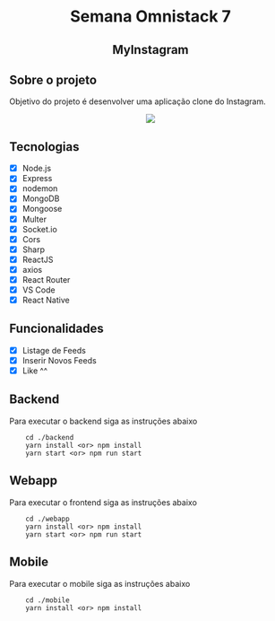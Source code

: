 <h1 align="center">Semana Omnistack 7</h1>
<h2 align="center">MyInstagram</h2>

## Sobre o projeto

Objetivo do projeto é desenvolver uma aplicação clone do Instagram.

<p align="center">
  <img src="https://user-images.githubusercontent.com/10083265/89054981-0b517480-d330-11ea-9a9f-7ea78fb5d21f.jpg" />
</p>

## Tecnologias

- [x] Node.js
- [x] Express
- [x] nodemon
- [x] MongoDB
- [x] Mongoose
- [x] Multer
- [x] Socket.io
- [x] Cors
- [x] Sharp
- [x] ReactJS
- [x] axios
- [x] React Router
- [x] VS Code
- [x] React Native

## Funcionalidades

- [x] Listage de Feeds
- [x] Inserir Novos Feeds
- [x] Like ^^

## Backend

Para executar o backend siga as instruções abaixo

```shell
    cd ./backend
    yarn install <or> npm install
    yarn start <or> npm run start
```

## Webapp

Para executar o frontend siga as instruções abaixo

```shell
    cd ./webapp
    yarn install <or> npm install
    yarn start <or> npm run start
```

## Mobile

Para executar o mobile siga as instruções abaixo

```shell
    cd ./mobile
    yarn install <or> npm install
```
